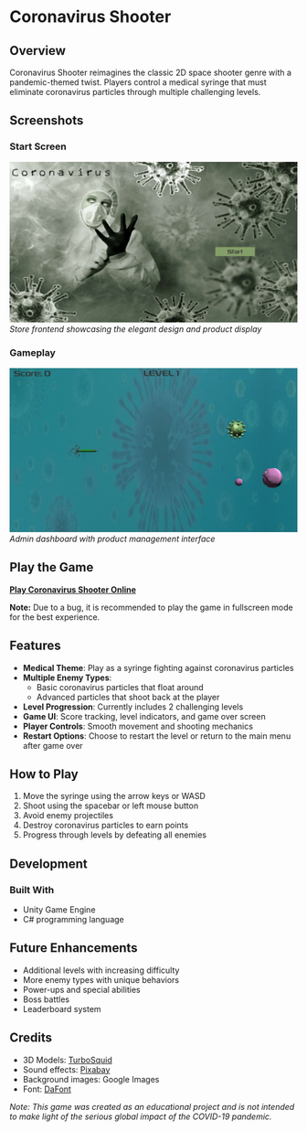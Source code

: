 # Coronavirus Shooter

## Overview

Coronavirus Shooter reimagines the classic 2D space shooter genre with a pandemic-themed twist. Players control a medical syringe that must eliminate coronavirus particles through multiple challenging levels.

## Screenshots

### Start Screen
![Start Screen](images/Starting_Image.png)
*Store frontend showcasing the elegant design and product display*

### Gameplay
![Gameplay](images/Gameplay.png)
*Admin dashboard with product management interface*

## Play the Game

**[Play Coronavirus Shooter Online](https://nightdragon2000.github.io/Coronavirus-Shooter/)**

**Note:** Due to a bug, it is recommended to play the game in fullscreen mode for the best experience.

## Features

- **Medical Theme**: Play as a syringe fighting against coronavirus particles
- **Multiple Enemy Types**: 
  - Basic coronavirus particles that float around
  - Advanced particles that shoot back at the player
- **Level Progression**: Currently includes 2 challenging levels
- **Game UI**: Score tracking, level indicators, and game over screen
- **Player Controls**: Smooth movement and shooting mechanics
- **Restart Options**: Choose to restart the level or return to the main menu after game over




## How to Play

1. Move the syringe using the arrow keys or WASD
2. Shoot using the spacebar or left mouse button
3. Avoid enemy projectiles
4. Destroy coronavirus particles to earn points
5. Progress through levels by defeating all enemies

## Development

### Built With
- Unity Game Engine
- C# programming language

## Future Enhancements
- Additional levels with increasing difficulty
- More enemy types with unique behaviors
- Power-ups and special abilities
- Boss battles
- Leaderboard system

## Credits
- 3D Models: [TurboSquid](https://www.turbosquid.com)
- Sound effects: [Pixabay](https://pixabay.com)
- Background images: Google Images
- Font: [DaFont](https://www.dafont.com)


*Note: This game was created as an educational project and is not intended to make light of the serious global impact of the COVID-19 pandemic.*
